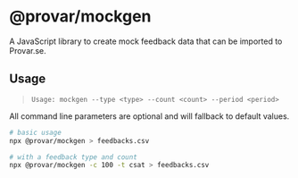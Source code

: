 # @provar/mockgen

A JavaScript library to create mock feedback data that can be imported to Provar.se.

## Usage

> `Usage: mockgen --type <type> --count <count> --period <period>`

All command line parameters are optional and will fallback to default values.

```bash
# basic usage
npx @provar/mockgen > feedbacks.csv

# with a feedback type and count
npx @provar/mockgen -c 100 -t csat > feedbacks.csv
```
